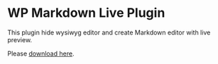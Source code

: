 # WP Markdown Live Plugin

This plugin hide wysiwyg editor and create Markdown editor with live preview.

Please [download here](https://github.com/qckanemoto/wp-markdown-live/raw/v1.0.1/zip/wp-markdown-live.zip).
